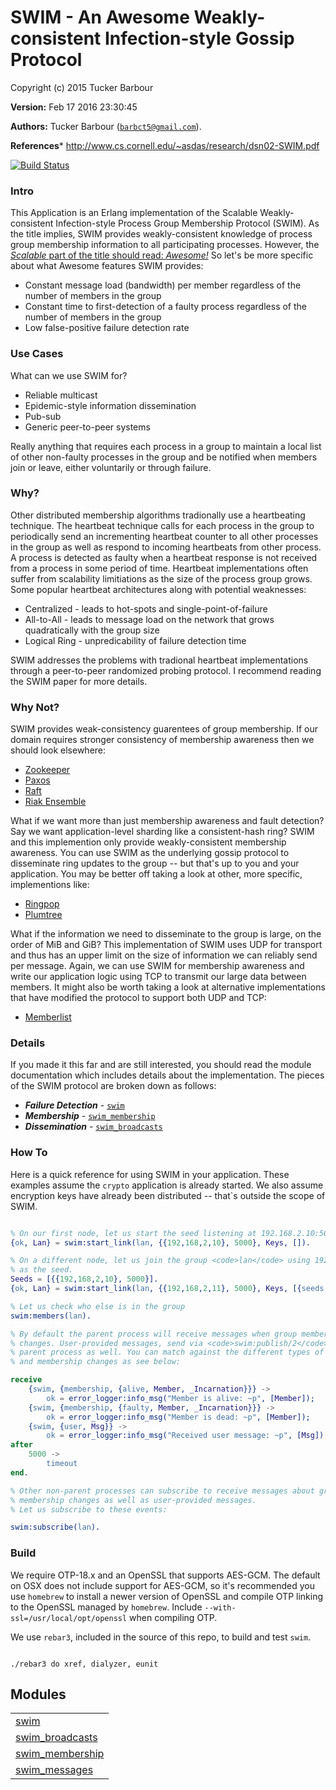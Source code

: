 

# SWIM - An Awesome Weakly-consistent Infection-style Gossip Protocol #

Copyright (c) 2015 Tucker Barbour

__Version:__ Feb 17 2016 23:30:45

__Authors:__ Tucker Barbour ([`barbct5@gmail.com`](mailto:barbct5@gmail.com)).

__References__* http://www.cs.cornell.edu/~asdas/research/dsn02-SWIM.pdf

[![Build Status](https://travis-ci.org/barbct5/swim.svg)](https://travis-ci.org/barbct5/swim)

### Intro

This Application is an Erlang implementation of the
Scalable Weakly-consistent Infection-style Process Group
Membership Protocol (SWIM). As the title implies, SWIM provides
weakly-consistent knowledge of process group membership information to all
participating processes. However, the [*Scalable* part of the title should read:
*Awesome!*](http://erlangcentral.org/scalable-is-awesome-literally-garrett-smith-erlang-user-conference-2015/#.VZWtcXjEo22)
So let's be more specific about what Awesome features SWIM provides:

- Constant message load (bandwidth) per member regardless of the number
of members in the group
- Constant time to first-detection of a faulty process regardless of
the number of members in the group
- Low false-positive failure detection rate

### Use Cases

What can we use SWIM for?

- Reliable multicast
- Epidemic-style information dissemination
- Pub-sub
- Generic peer-to-peer systems

Really anything that requires each process in a group to maintain a local list
of other non-faulty processes in the group and be notified when members join or
leave, either voluntarily or through failure.

### Why?

Other distributed membership algorithms tradionally use a heartbeating technique.
The heartbeat technique calls for each process in the group to periodically
send an incrementing heartbeat counter to all other processes in the group as well
as respond to incoming heartbeats from other process. A process is detected as
faulty when a heartbeat response is not received from a process in some
period of time. Heartbeat implementations often suffer from scalability limitiations
as the size of the process group grows. Some popular heartbeat architectures
along with potential weaknesses:

* Centralized - leads to hot-spots and single-point-of-failure
* All-to-All - leads to message load on the network that grows quadratically with the group size
* Logical Ring - unpredicability of failure detection time

SWIM addresses the problems with tradional heartbeat implementations through a
peer-to-peer randomized probing protocol. I recommend reading the SWIM paper
for more details.

### Why Not?

SWIM provides weak-consistency guarentees of group membership.
If our domain requires stronger consistency of membership awareness then we
should look elsewhere:

- [Zookeeper](https://zookeeper.apache.org)
- [Paxos](http://research.microsoft.com/en-us/um/people/lamport/pubs/paxos-simple.pdf)
- [Raft](https://www.usenix.org/conference/atc14/technical-sessions/presentation/ongaro)
- [Riak Ensemble](https://github.com/basho/riak_ensemble)

What if we want more than just membership awareness and fault detection? Say
we want application-level sharding like a consistent-hash ring?
SWIM and this implemention only provide weakly-consistent membership awareness.
You can use SWIM as the underlying gossip protocol to disseminate
ring updates to the group -- but that's up to you and your application. You may
be better off taking a look at other, more specific, implementions like:

- [Ringpop](https://github.com/uber/ringpop)
- [Plumtree](https://github.com/helium/plumtree)

What if the information we need to disseminate to the group is large, on
the order of MiB and GiB? This implementation of SWIM uses UDP for
transport and thus has an upper limit on the size of information we can
reliably send per message. Again, we can use SWIM for membership awareness and
write our application logic using TCP to transmit our large data between members.
It might also be worth taking a look at alternative implementations that have
modified the protocol to support both UDP and TCP:

- [Memberlist](https://github.com/hashicorp/memberlist)

### Details

If you made it this far and are still interested, you should read the module
documentation which includes details about the implementation.
The pieces of the SWIM protocol are broken down as follows:

* __*Failure Detection*__ - [`swim`](https://github.com/barbct5/swim/blob/master/doc/swim.md)
* __*Membership*__ - [`swim_membership`](https://github.com/barbct5/swim/blob/master/doc/swim_membership.md)
* __*Dissemination*__ - [`swim_broadcasts`](https://github.com/barbct5/swim/blob/master/doc/swim_broadcasts.md)

### How To

Here is a quick reference for using SWIM in your application. These examples
assume the `crypto` application is already started. We also assume encryption
keys have already been distributed -- that`s outside the scope of SWIM.

```erlang

% On our first node, let us start the seed listening at 192.168.2.10:5000
{ok, Lan} = swim:start_link(lan, {{192,168,2,10}, 5000}, Keys, []).

% On a different node, let us join the group <code>lan</code> using 192.168.2.10:5000
% as the seed.
Seeds = [{{192,168,2,10}, 5000}].
{ok, Lan} = swim:start_link(lan, {{192,168,2,11}, 5000}, Keys, [{seeds, Seeds}]).

% Let us check who else is in the group
swim:members(lan).

% By default the parent process will receive messages when group membership
% changes. User-provided messages, send via <code>swim:publish/2</code>, are sent to the
% parent process as well. You can match against the different types of messages
% and membership changes as see below:

receive
    {swim, {membership, {alive, Member, _Incarnation}}} ->
        ok = error_logger:info_msg("Member is alive: ~p", [Member]);
    {swim, {membership, {faulty, Member, _Incarnation}}} ->
        ok = error_logger:info_msg("Member is dead: ~p", [Member]);
    {swim, {user, Msg}} ->
        ok = error_logger:info_msg("Received user message: ~p", [Msg])
after
    5000 ->
        timeout
end.

% Other non-parent processes can subscribe to receive messages about group
% membership changes as well as user-provided messages.
% Let us subscribe to these events:

swim:subscribe(lan).

```

### Build

We require OTP-18.x and an OpenSSL that supports AES-GCM. The default on OSX
does not include support for AES-GCM, so it's recommended you use `homebrew` to
install a newer version of OpenSSL and compile OTP linking to the OpenSSL managed
by `homebrew`. Include `--with-ssl=/usr/local/opt/openssl` when compiling OTP.

We use `rebar3`, included in the source of this repo, to build and test `swim`.

```

./rebar3 do xref, dialyzer, eunit

```

## Modules ##


<table width="100%" border="0" summary="list of modules">
<tr><td><a href="https://github.com/barbct5/swim/blob/master/doc/swim.md" class="module">swim</a></td></tr>
<tr><td><a href="https://github.com/barbct5/swim/blob/master/doc/swim_broadcasts.md" class="module">swim_broadcasts</a></td></tr>
<tr><td><a href="https://github.com/barbct5/swim/blob/master/doc/swim_membership.md" class="module">swim_membership</a></td></tr>
<tr><td><a href="https://github.com/barbct5/swim/blob/master/doc/swim_messages.md" class="module">swim_messages</a></td></tr>
</table>


